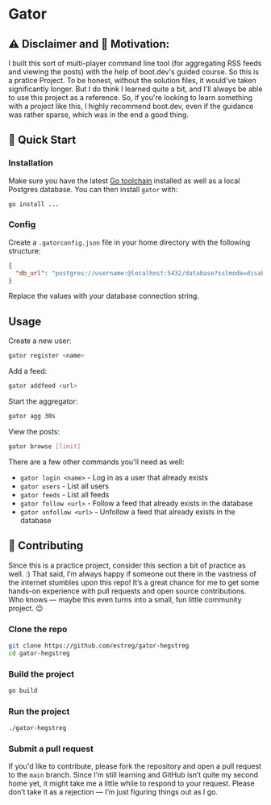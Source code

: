 # Gator

## ⚠️ Disclaimer and 🧠 Motivation:
I built this sort of multi-player command line tool (for aggregating RSS feeds and viewing the posts) with the help of boot.dev's guided course. So this is a pratice Project. To be honest, without the solution files, it would've taken significantly longer. But I do think I learned quite a bit, and I'll always be able to use this project as a reference. So, if you're looking to learn something with a project like this, I highly recommend boot.dev, even if the guidance was rather sparse, which was in the end a good thing.


## 🚀 Quick Start

### Installation

Make sure you have the latest [Go toolchain](https://golang.org/dl/) installed as well as a local Postgres database. You can then install `gator` with:

```bash
go install ...
```

### Config

Create a `.gatorconfig.json` file in your home directory with the following structure:

```json
{
  "db_url": "postgres://username:@localhost:5432/database?sslmode=disable"
}
```

Replace the values with your database connection string.

## Usage

Create a new user:

```bash
gator register <name>
```

Add a feed:

```bash
gator addfeed <url>
```

Start the aggregator:

```bash
gator agg 30s
```

View the posts:

```bash
gator browse [limit]
```

There are a few other commands you'll need as well:

- `gator login <name>` - Log in as a user that already exists
- `gator users` - List all users
- `gator feeds` - List all feeds
- `gator follow <url>` - Follow a feed that already exists in the database
- `gator unfollow <url>` - Unfollow a feed that already exists in the database

## 🤝 Contributing

Since this is a practice project, consider this section a bit of practice as well. :)
That said, I’m always happy if someone out there in the vastness of the internet stumbles upon this repo!
It’s a great chance for me to get some hands-on experience with pull requests and open source contributions.
Who knows — maybe this even turns into a small, fun little community project. 😉

### Clone the repo

```bash
git clone https://github.com/estreg/gator-hegstreg
cd gator-hegstreg
```

### Build the project

```bash
go build
```

### Run the project

```bash
./gator-hegstreg
```

### Submit a pull request

If you'd like to contribute, please fork the repository and open a pull request to the `main` branch.
Since I’m still learning and GitHub isn’t quite my second home yet, it might take me a little while to respond to your request.
Please don’t take it as a rejection — I’m just figuring things out as I go. 
